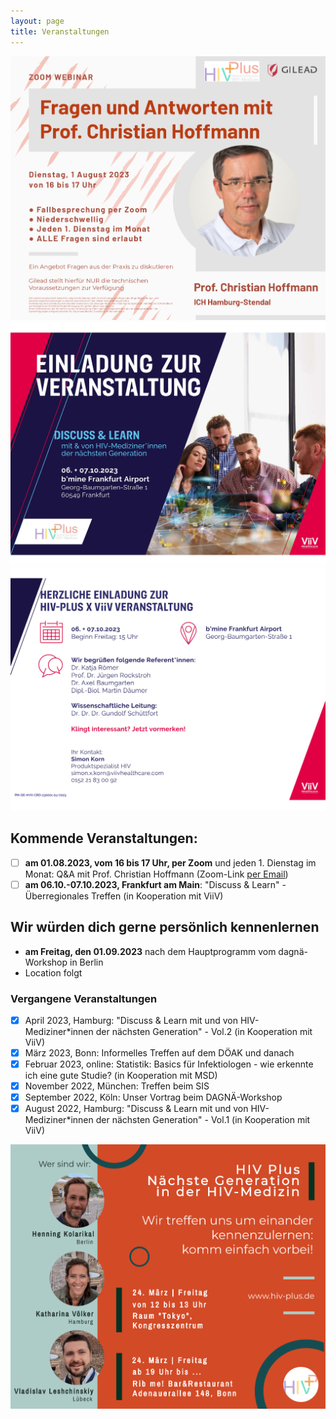 ```yaml
---
layout: page
title: Veranstaltungen
---
```

![Flyer](/assets/img/HIVPlus_Flyer_Hoffmann_Version3.png)
![Flyer](/assets/img/HIVPlus_Flyer_Frankfurt_1.jpg)
![Flyer](/assets/img/HIVPlus_Flyer_Frankfurt_2.jpg)

## Kommende Veranstaltungen:
- [ ]  **am 01.08.2023, vom 16 bis 17 Uhr, per Zoom** und jeden 1. Dienstag im Monat: Q&A mit Prof. Christian Hoffmann (Zoom-Link [per Email](mailto:kontakt@hiv-plus.de))
- [ ]  **am 06.10.-07.10.2023, Frankfurt am Main**: "Discuss & Learn" - Überregionales Treffen (in Kooperation mit ViiV)

## Wir würden dich gerne persönlich kennenlernen
 - **am Freitag, den 01.09.2023** nach dem Hauptprogramm vom dagnä-Workshop in Berlin
 - Location folgt

### Vergangene Veranstaltungen
- [x]  April 2023, Hamburg: "Discuss & Learn mit und von HIV-Mediziner*innen der nächsten Generation" - Vol.2 (in Kooperation mit ViiV)
- [x]  März 2023, Bonn: Informelles Treffen auf dem DÖAK und danach
- [x]  Februar 2023, online: Statistik: Basics für Infektiologen - wie erkennte ich eine gute Studie? (in Kooperation mit MSD)
- [x]  November 2022, München: Treffen beim SIS
- [x]  September 2022, Köln: Unser Vortrag beim DAGNÄ-Workshop
- [x]  August 2022, Hamburg: "Discuss & Learn mit und von HIV-Mediziner*innen der nächsten Generation" - Vol.1 (in Kooperation mit ViiV)

![Flyer](/assets/img/HIVplus_Flyer_DOEAK2023_1.2.jpg)
